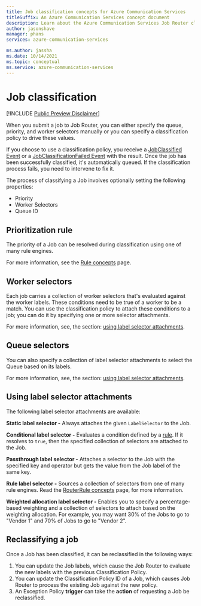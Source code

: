 ```yaml
---
title: Job classification concepts for Azure Communication Services
titleSuffix: An Azure Communication Services concept document
description: Learn about the Azure Communication Services Job Router classification concepts.
author: jasonshave
manager: phans
services: azure-communication-services

ms.author: jassha
ms.date: 10/14/2021
ms.topic: conceptual
ms.service: azure-communication-services
---
```


# Job classification

[!INCLUDE [Public Preview Disclaimer](../../includes/public-preview-include-document.md)]

When you submit a job to Job Router, you can either specify the queue, priority, and worker selectors manually or you can specify a classification policy to drive these values.

If you choose to use a classification policy, you receive a [JobClassified Event][job_classified_event] or a [JobClassificationFailed Event][job_classify_failed_event] with the result.  Once the job has been successfully classified, it's automatically queued.  If the classification process fails, you need to intervene to fix it.

The process of classifying a Job involves optionally setting the following properties:

- Priority
- Worker Selectors
- Queue ID

## Prioritization rule

The priority of a Job can be resolved during classification using one of many rule engines.

For more information, see the [Rule concepts](router-rule-concepts.md) page.

## Worker selectors

Each job carries a collection of worker selectors that's evaluated against the worker labels. These conditions need to be true of a worker to be a match.
You can use the classification policy to attach these conditions to a job; you can do it by specifying one or more selector attachments.

For more information, see, the section: [using label selector attachments](#using-label-selector-attachments).

## Queue selectors

You can also specify a collection of label selector attachments to select the Queue based on its labels.

For more information, see, the section: [using label selector attachments](#using-label-selector-attachments).

## Using label selector attachments

The following label selector attachments are available:

**Static label selector -** Always attaches the given `LabelSelector` to the Job.

**Conditional label selector -** Evaluates a condition defined by a [rule](router-rule-concepts.md).  If it resolves to `true`, then the specified collection of selectors are attached to the Job.

**Passthrough label selector -** Attaches a selector to the Job with the specified key and operator but gets the value from the Job label of the same key.

**Rule label selector -** Sources a collection of selectors from one of many rule engines. Read the [RouterRule concepts](router-rule-concepts.md) page, for more information.

**Weighted allocation label selector -** Enables you to specify a percentage-based weighting and a collection of selectors to attach based on the weighting allocation. For example, you may want 30% of the Jobs to go to "Vendor 1" and 70% of Jobs to go to "Vendor 2".

## Reclassifying a job

Once a Job has been classified, it can be reclassified in the following ways:

1. You can update the Job labels, which cause the Job Router to evaluate the new labels with the previous Classification Policy.
2. You can update the Classification Policy ID of a Job, which causes Job Router to process the existing Job against the new policy.
3. An Exception Policy **trigger** can take the **action** of requesting a Job be reclassified.

<!-- LINKS -->
[subscribe_events]: ../../how-tos/router-sdk/subscribe-events.md
[job_classified_event]: ../../how-tos/router-sdk/subscribe-events.md#microsoftcommunicationrouterjobclassified
[job_classify_failed_event]: ../../how-tos/router-sdk/subscribe-events.md#microsoftcommunicationrouterjobclassificationfailed
